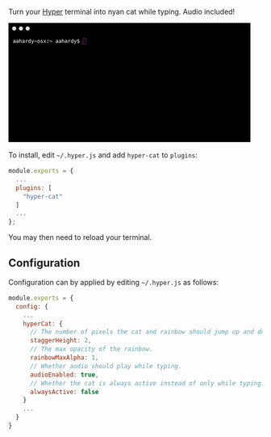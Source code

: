 Turn your [Hyper](https://hyper.is/) terminal into nyan cat while typing. Audio included!

![Screen Capture](capture.gif?raw=true "Screen Capture")

To install, edit `~/.hyper.js` and add `hyper-cat` to `plugins`:

```js
module.exports = {
  ...
  plugins: [
    "hyper-cat"
  ]
  ...
};
```

You may then need to reload your terminal.

## Configuration

Configuration can by applied by editing `~/.hyper.js` as follows:

```js
module.exports = {
  config: {
    ...
    hyperCat: {
      // The number of pixels the cat and rainbow should jump up and down.
      staggerHeight: 2, 
      // The max opacity of the rainbow.
      rainbowMaxAlpha: 1, 
      // Whether audio should play while typing.
      audioEnabled: true, 
      // Whether the cat is always active instead of only while typing.
      alwaysActive: false 
    }
    ...
  }
}
```
